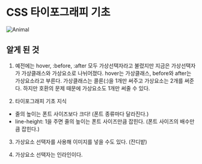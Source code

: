 # CSS 타이포그래피 기초

![Animal](https://user-images.githubusercontent.com/42693257/70588938-ac5cb500-1c11-11ea-957f-c3715bf4a4f4.png)

## 알게 된 것
1. 예전에는 hover, :before, :after 모두 가상선택자라고 불렸지만 지금은 가상선택자가 가상클래스와 가상요소로 나뉘어졌다. hover는 가상클래스, before와 after는 가상요소라고 부른다. 가상클래스는 콜론(:)을 1개만 써주고 가상요소는 2개를 써준다. 하지만 호환의 문제 때문에 가상요소도 1개만 써줄 수 있다.

2. 타이포그래피 기초 지식
  - 줄의 높이는 폰트 사이즈보다 크다! (폰트 종류마다 달라진다.)
  - line-height: 1을 주면 줄의 높이는 폰트 사이즈만큼 잡힌다. (폰트 사이즈의 배수만큼 잡힌다.)
  
3. 가상요소 선택자를 사용해 이미지를 넣을 수도 있다. (잔디밭)

4. 가상요소 선택자는 인라인이다.
